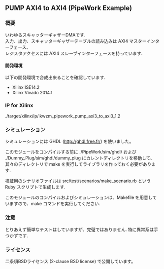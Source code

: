PUMP AXI4 to AXI4 (PipeWork Example) 
------------------------------------

### 概要

いわゆるスキャッターギャザーDMAです.  
入力、出力、スキャッターギャザーテーブルの読み込みは AXI4 マスターインターフェース、   
レジスタアクセスには AXI4 スレーブインターフェースを持っています.

#### 開発環境

以下の開発環境で合成出来ることを確認しています.

* Xilinx ISE14.2
* Xilinx Vivado 2014.1


### IP for Xilinx

./target/xilinx/ip/ikwzm_pipework_pump_axi3_to_axi3_1.2

### シミュレーション

シミュレーションには GHDL (<http://ghdl.free.fr/>) を使いました。    

このモジュールをコンパイルする前に ./PipeWork/sim/ghdl/ および ./Dummy_Plug/sim/ghdl/dummy_plug にカレントディレクトリを移動して、其々のディレクトリで make を実行してライブラリを作っておく必要があります.  

検証用のシナリオファイルは src/test/scenarios/make_scenario.rb という Ruby スクリプトで生成します.   

このモジュールのコンパイルおよびシミュレーションは、Makefile を用意していますので、make コマンドを実行してください.  

### 注意

とりあえず簡単なテストはしていますが、完璧ではありません. 特に異常系は手つかずです. 

### ライセンス

二条項BSDライセンス (2-clause BSD license) で公開しています。

